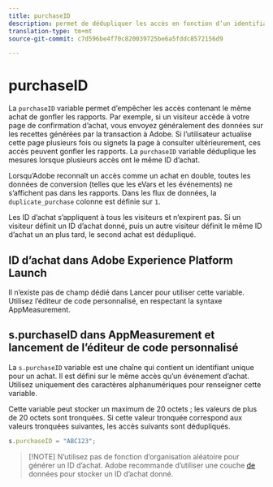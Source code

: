 ```yaml
---
title: purchaseID
description: permet de dédupliquer les accès en fonction d’un identifiant d’achat unique.
translation-type: tm+mt
source-git-commit: c7d596be4f70c820039725be6a5fddc8572156d9

---
```



# purchaseID

La `purchaseID` variable permet d’empêcher les accès contenant le même achat de gonfler les rapports. Par exemple, si un visiteur accède à votre page de confirmation d’achat, vous envoyez généralement des données sur les recettes générées par la transaction à Adobe. Si l’utilisateur actualise cette page plusieurs fois ou signets la page à consulter ultérieurement, ces accès peuvent gonfler les rapports. La `purchaseID` variable déduplique les mesures lorsque plusieurs accès ont le même ID d’achat.

Lorsqu’Adobe reconnaît un accès comme un achat en double, toutes les données de conversion (telles que les eVars et les événements) ne s’affichent pas dans les rapports. Dans les flux de données, la `duplicate_purchase` colonne est définie sur `1`.

Les ID d’achat s’appliquent à tous les visiteurs et n’expirent pas. Si un visiteur définit un ID d’achat donné, puis un autre visiteur définit le même ID d’achat un an plus tard, le second achat est dédupliqué.

## ID d’achat dans Adobe Experience Platform Launch

Il n’existe pas de champ dédié dans Lancer pour utiliser cette variable. Utilisez l’éditeur de code personnalisé, en respectant la syntaxe AppMeasurement.

## s.purchaseID dans AppMeasurement et lancement de l’éditeur de code personnalisé

La `s.purchaseID` variable est une chaîne qui contient un identifiant unique pour un achat. Il est défini sur le même accès qu’un événement d’achat. Utilisez uniquement des caractères alphanumériques pour renseigner cette variable.

Cette variable peut stocker un maximum de 20 octets ; les valeurs de plus de 20 octets sont tronquées. Si cette valeur tronquée correspond aux valeurs tronquées suivantes, les accès suivants sont dédupliqués.

```js
s.purchaseID = "ABC123";
```

> [!NOTE] N’utilisez pas de fonction d’organisation aléatoire pour générer un ID d’achat. Adobe recommande d’utiliser une couche [de](../../prepare/data-layer.md) données pour stocker un ID d’achat donné.

